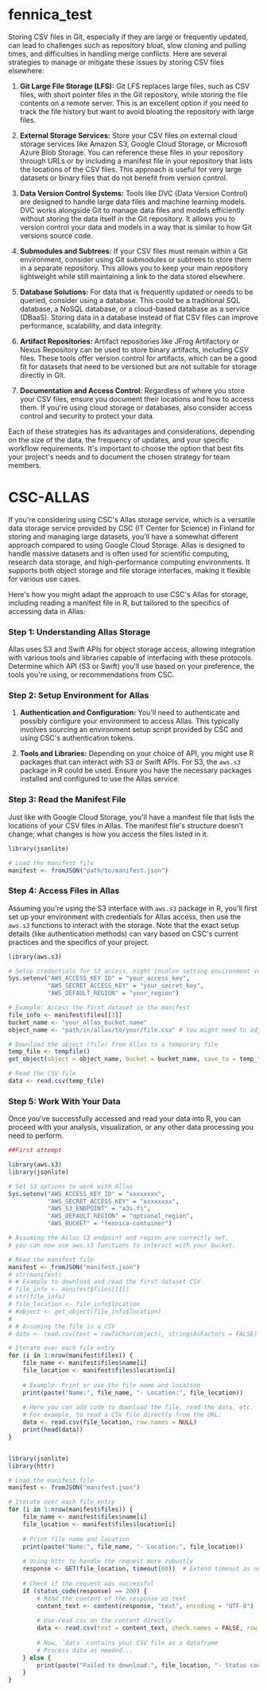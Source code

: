 # fennica_test

Storing CSV files in Git, especially if they are large or frequently updated, can lead to challenges such as repository bloat, slow cloning and pulling times, and difficulties in handling merge conflicts. Here are several strategies to manage or mitigate these issues by storing CSV files elsewhere:

1.  **Git Large File Storage (LFS):** Git LFS replaces large files, such as CSV files, with short pointer files in the Git repository, while storing the file contents on a remote server. This is an excellent option if you need to track the file history but want to avoid bloating the repository with large files.

2.  **External Storage Services:** Store your CSV files on external cloud storage services like Amazon S3, Google Cloud Storage, or Microsoft Azure Blob Storage. You can reference these files in your repository through URLs or by including a manifest file in your repository that lists the locations of the CSV files. This approach is useful for very large datasets or binary files that do not benefit from version control.

3.  **Data Version Control Systems:** Tools like DVC (Data Version Control) are designed to handle large data files and machine learning models. DVC works alongside Git to manage data files and models efficiently without storing the data itself in the Git repository. It allows you to version control your data and models in a way that is similar to how Git versions source code.

4.  **Submodules and Subtrees:** If your CSV files must remain within a Git environment, consider using Git submodules or subtrees to store them in a separate repository. This allows you to keep your main repository lightweight while still maintaining a link to the data stored elsewhere.

5.  **Database Solutions:** For data that is frequently updated or needs to be queried, consider using a database. This could be a traditional SQL database, a NoSQL database, or a cloud-based database as a service (DBaaS). Storing data in a database instead of flat CSV files can improve performance, scalability, and data integrity.

6.  **Artifact Repositories:** Artifact repositories like JFrog Artifactory or Nexus Repository can be used to store binary artifacts, including CSV files. These tools offer version control for artifacts, which can be a good fit for datasets that need to be versioned but are not suitable for storage directly in Git.

7.  **Documentation and Access Control:** Regardless of where you store your CSV files, ensure you document their locations and how to access them. If you're using cloud storage or databases, also consider access control and security to protect your data.

Each of these strategies has its advantages and considerations, depending on the size of the data, the frequency of updates, and your specific workflow requirements. It's important to choose the option that best fits your project's needs and to document the chosen strategy for team members.

 

# CSC-ALLAS

If you're considering using CSC's Allas storage service, which is a versatile data storage service provided by CSC (IT Center for Science) in Finland for storing and managing large datasets, you'll have a somewhat different approach compared to using Google Cloud Storage. Allas is designed to handle massive datasets and is often used for scientific computing, research data storage, and high-performance computing environments. It supports both object storage and file storage interfaces, making it flexible for various use cases.

Here's how you might adapt the approach to use CSC's Allas for storage, including reading a manifest file in R, but tailored to the specifics of accessing data in Allas:

### Step 1: Understanding Allas Storage

Allas uses S3 and Swift APIs for object storage access, allowing integration with various tools and libraries capable of interfacing with these protocols. Determine which API (S3 or Swift) you'll use based on your preference, the tools you're using, or recommendations from CSC.

### Step 2: Setup Environment for Allas

1.  **Authentication and Configuration:** You'll need to authenticate and possibly configure your environment to access Allas. This typically involves sourcing an environment setup script provided by CSC and using CSC's authentication tokens.

2.  **Tools and Libraries:** Depending on your choice of API, you might use R packages that can interact with S3 or Swift APIs. For S3, the `aws.s3` package in R could be used. Ensure you have the necessary packages installed and configured to use the Allas service.

### Step 3: Read the Manifest File

Just like with Google Cloud Storage, you'll have a manifest file that lists the locations of your CSV files in Allas. The manifest file's structure doesn't change; what changes is how you access the files listed in it.

``` r
library(jsonlite)

# Load the manifest file
manifest <- fromJSON("path/to/manifest.json")
```

### Step 4: Access Files in Allas

Assuming you're using the S3 interface with `aws.s3` package in R, you'll first set up your environment with credentials for Allas access, then use the `aws.s3` functions to interact with the storage. Note that the exact setup details (like authentication methods) can vary based on CSC's current practices and the specifics of your project.

``` r
library(aws.s3)

# Setup credentials for S3 access, might involve setting environment variables
Sys.setenv("AWS_ACCESS_KEY_ID" = "your_access_key",
           "AWS_SECRET_ACCESS_KEY" = "your_secret_key",
           "AWS_DEFAULT_REGION" = "your_region")

# Example: Access the first dataset in the manifest
file_info <- manifest$files[[1]]
bucket_name <- "your_allas_bucket_name"
object_name <- "path/in/allas/to/your/file.csv" # You might need to adjust this based on your manifest structure

# Download the object (file) from Allas to a temporary file
temp_file <- tempfile()
get_object(object = object_name, bucket = bucket_name, save_to = temp_file)

# Read the CSV file
data <- read.csv(temp_file)
```

### Step 5: Work With Your Data

Once you've successfully accessed and read your data into R, you can proceed with your analysis, visualization, or any other data processing you need to perform.

``` r
##First attempt

library(aws.s3)
library(jsonlite)

# Set S3 options to work with Allas
Sys.setenv("AWS_ACCESS_KEY_ID" = "xxxxxxxx",
           "AWS_SECRET_ACCESS_KEY" = "xxxxxxxx",
           "AWS_S3_ENDPOINT" = "a3s.fi",
           "AWS_DEFAULT_REGION" = "optional_region",
           "AWS_BUCKET" = "fennica-container")

# Assuming the Allas S3 endpoint and region are correctly set,
# you can now use aws.s3 functions to interact with your bucket.

# Read the manifest file
manifest <- fromJSON("manifest.json")
# str(manifest)
# # Example to download and read the first dataset CSV
# file_info <- manifest$files[[1]]
# str(file_info)
# file_location <- file_info$location
# #object <- get_object(file_info$location)
# 
# # Assuming the file is a CSV
# data <- read.csv(text = rawToChar(object), stringsAsFactors = FALSE)

# Iterate over each file entry
for (i in 1:nrow(manifest$files)) {
    file_name <- manifest$files$name[i]
    file_location <- manifest$files$location[i]
    
    # Example: Print or use the file name and location
    print(paste("Name:", file_name, "- Location:", file_location))
    
    # Here you can add code to download the file, read the data, etc.
    # For example, to read a CSV file directly from the URL:
    data <- read.csv(file_location, row.names = NULL)
    print(head(data))
}
```

``` r

library(jsonlite)
library(httr)

# Load the manifest file
manifest <- fromJSON("manifest.json")

# Iterate over each file entry
for (i in 1:nrow(manifest$files)) {
    file_name <- manifest$files$name[i]
    file_location <- manifest$files$location[i]
    
    # Print file name and location
    print(paste("Name:", file_name, "- Location:", file_location))
    
    # Using httr to handle the request more robustly
    response <- GET(file_location, timeout(60))  # Extend timeout as needed
    
    # Check if the request was successful
    if (status_code(response) == 200) {
        # Read the content of the response as text
        content_text <- content(response, "text", encoding = "UTF-8")
        
        # Use read.csv on the content directly
        data <- read.csv(text = content_text, check.names = FALSE, row.names = NULL)
        
        # Now, `data` contains your CSV file as a dataframe
        # Process data as needed...
    } else {
        print(paste("Failed to download:", file_location, "- Status code:", status_code(response)))
    }
}
```
